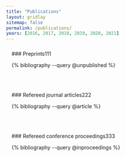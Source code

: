 ```yaml
---
title: "Publications"
layout: gridlay
sitemap: false
permalink: /publications/
years: [2016, 2017, 2018, 2019, 2020, 2021]
---
```


<style>
.jumbotron{
    padding:3%;
    padding-bottom:10px;
    padding-top:10px;
    margin-top:10px;
    margin-bottom:30px;
}
</style>

<div class="jumbotron">
### Preprints111

{% bibliography --query @unpublished %}
</div>

<div class="jumbotron">
### Refereed journal articles222

{% bibliography --query @article %}
</div>

<div class="jumbotron">
### Refereed conference proceedings333

{% bibliography --query @inproceedings %}
</div>
